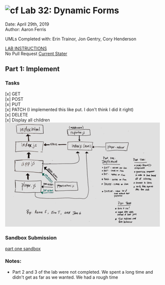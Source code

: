 ![cf](http://i.imgur.com/7v5ASc8.png) Lab 32: Dynamic Forms
============================================================================  
Date: April 29th, 2019  
Author: Aaron Ferris
  
UMLs Completed with: Erin Trainor, Jon Gentry, Cory Henderson  
  
[LAB INSTRUCTIONS](./LAB.md)  
No Pull Request
[Current Stater](https://github.com/codefellows-js-401d29-aaron-ferris/lab32)
  
## Part 1: Implement 

### Tasks
[x] GET  
[x] POST  
[x] PUT  
[x] PATCH (I implemented this like put. I don't think I did it right)  
[x] DELETE  
[x] Display all children  
![part1 UML](./LAB32UML.jpg)  
  
### Sandbox Submission
  
[part one sandbox](https://codesandbox.io/s/github/abferris/lab32/tree/master/)  

### Notes:
* Part 2 and 3 of the lab were not completed. We spent a long time and didn't get as far as we wanted. We had a rough time
